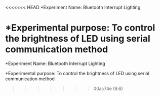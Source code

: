 <<<<<<< HEAD
*Experiment Name: Bluetooth Interrupt Lighting

*Experimental purpose: To control the brightness of LED using serial communication method
=======
*Experiment Name: Bluetooth Interrupt Lighting

*Experimental purpose: To control the brightness of LED using serial communication method
>>>>>>> 00ac74e (9.6)
